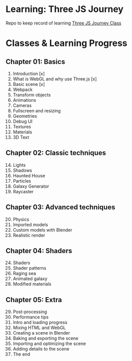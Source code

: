 # Learning: Three JS Journey
Repo to keep record of learning [Three JS Journey Class](https://threejs-journey.xyz/)

# Classes & Learning Progress

## Chapter 01: Basics
01. Introduction [x]
02. What is WebGL and why use Three.js [x]
03. Basic scene [x]
04. Webpack
05. Transform objects
06. Animations
07. Cameras
08. Fullscreen and resizing
09. Geometries
10. Debug UI
11. Textures
12. Materials
13. 3D Text 

## Chapter 02: Classic techniques
14. Lights
15. Shadows
16. Haunted House
17. Particles
18. Galaxy Generator
19. Raycaster

## Chapter 03: Advanced techniques
20. Physics
21. Imported models
22. Custom models with Blender
23. Realistic render

## Chapter 04: Shaders
24. Shaders
25. Shader patterns
26. Raging sea
27. Animated galaxy
28. Modified materials

## Chapter 05: Extra
29. Post-processing
30. Performance tips
31. Intro and loading progress
32. Mixing HTML and WebGL
33. Creating a scene in Blender
34. Baking and exporting the scene
35. Importing and optimizing the scene
36. Adding details to the scene
37. The end
